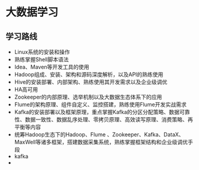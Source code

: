 # 大数据学习
## 学习路线
- Linux系统的安装和操作
- 熟练掌握Shell脚本语法
- Idea、Maven等开发工具的使用
- Hadoop组成、安装、架构和源码深度解析，以及API的熟练使用
- Hive的安装部署、内部架构、熟练使用其开发需求以及企业级调优
- HA高可用
- Zookeeper的内部原理、选举机制以及大数据生态体系下的应用
- Flume的架构原理、组件自定义、监控搭建，熟练使用Flume开发实战需求
- Kafka的安装部署以及框架原理，重点掌握Kafka的分区分配策略、数据可靠性、数据一致性、数据乱序处理、零拷贝原理、高效读写原理、消费策略、再平衡等内容
- 统筹Hadoop生态下的Hadoop、Flume 、Zookeeper、Kafka、DataX、MaxWell等诸多框架，搭建数据采集系统，熟练掌握框架结构和企业级调优手段
- kafka
- 
